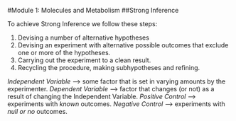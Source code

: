 #Module 1: Molecules and Metabolism
##Strong Inference

To achieve Strong Inference we follow these steps:
  1. Devising a number of alternative hypotheses
  1. Devising an experiment with alternative possible outcomes that exclude one or more of the hypotheses.
  1. Carrying out the experiment to a clean result.
  1. Recycling the procedure, making subhypotheses and refining.

*Independent Variable* --> some factor that is set in varying amounts by the experimenter. 
*Dependent Variable* --> factor that changes (or not) as a result of changing the Independent Variable.
*Positive Control* --> experiments with *known* outcomes.
*Negative Control* --> experiments with *null or no* outcomes.

